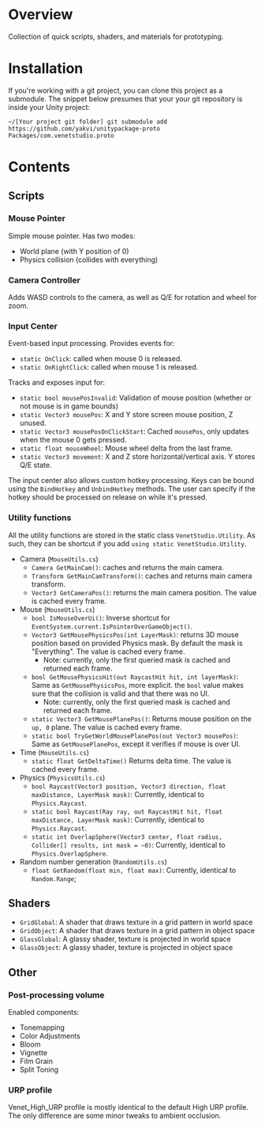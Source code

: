 # Overview

Collection of quick scripts, shaders, and materials for prototyping.

# Installation

If you're working with a git project, you can clone this project as a submodule. The snippet below presumes that your
your git repository is inside your Unity project:

```
~/[Your project git folder] git submodule add https://github.com/yakvi/unitypackage-proto Packages/com.venetstudio.proto  
```

# Contents

## Scripts

### Mouse Pointer

Simple mouse pointer. Has two modes:

* World plane (with Y position of 0)
* Physics collision (collides with everything)

### Camera Controller

Adds WASD controls to the camera, as well as Q/E for rotation and wheel for zoom.

### Input Center

Event-based input processing. Provides events for:

* `static OnClick`: called when mouse 0 is released.
* `static OnRightClick`: called when mouse 1 is released.

Tracks and exposes input for:

* `static bool mousePosInvalid`: Validation of mouse position (whether or not mouse is in game bounds)
* `static Vector3 mousePos`: X and Y store screen mouse position, Z unused.
* `static Vector3 mousePosOnClickStart`: Cached `mousePos`, only updates when the mouse 0 gets pressed.
* `static float mouseWheel`: Mouse wheel delta from the last frame.
* `static Vector3 movement`: X and Z store horizontal/vertical axis. Y stores Q/E state.

The input center also allows custom hotkey processing. Keys can be bound using the `BindHotkey` and `UnbindHotkey`
methods. The user can specify if the hotkey should be processed on release on while it's pressed.

### Utility functions

All the utility functions are stored in the static class `VenetStudio.Utility`. As such, they can be shortcut if you
add `using static VenetStudio.Utility`.

* Camera (`MouseUtils.cs`)
    * `Camera GetMainCam()`: caches and returns the main camera.
    * `Transform GetMainCamTransform()`: caches and returns main camera transform.
    * `Vector3 GetCameraPos()`: returns the main camera position. The value is cached every frame.
* Mouse (`MouseUtils.cs`)
    * `bool IsMouseOverUi()`: Inverse shortcut for `EventSystem.current.IsPointerOverGameObject()`.
    * `Vector3 GetMousePhysicsPos(int LayerMask)`: returns 3D mouse position based on provided Physics mask. By default
      the mask is "Everything". The value is cached every frame.
        * Note: currently, only the first queried mask is cached and returned each frame.
    * `bool GetMousePhysicsHit(out RaycastHit hit, int layerMask)`: Same as `GetMousePhysicsPos`, more explicit.
      the `bool` value makes sure that the collision is valid and that there was no UI.
        * Note: currently, only the first queried mask is cached and returned each frame.
    * `static Vector3 GetMousePlanePos()`: Returns mouse position on the `up, 0` plane. The value is cached every frame.
    * `static bool TryGetWorldMousePlanePos(out Vector3 mousePos)`: Same as `GetMousePlanePos`, except it verifies if
      mouse is over UI.
* Time (`MouseUtils.cs`)
    * `static float GetDeltaTime()` Returns delta time. The value is cached every frame.
* Physics (`PhysicsUtils.cs`)
    * `bool Raycast(Vector3 position, Vector3 direction, float maxDistance, LayerMask mask)`: Currently, identical
      to `Physics.Raycast`.
    * `static bool Raycast(Ray ray, out RaycastHit hit, float maxDistance, LayerMask mask)`: Currently, identical
      to `Physics.Raycast`.
    * `static int OverlapSphere(Vector3 center, float radius, Collider[] results, int mask = ~0)`: Currently, identical
      to `Physics.OverlapSphere`.
* Random number generation (`RandomUtils.cs`)
    * `float GetRandom(float min, float max)`: Currently, identical to `Random.Range`;

## Shaders

* `GridGlobal`: A shader that draws texture in a grid pattern in world space
* `GridObject`: A shader that draws texture in a grid pattern in object space
* `GlassGlobal`: A glassy shader, texture is projected in world space
* `GlassObject`: A glassy shader, texture is projected in object space

## Other

### Post-processing volume

Enabled components:

* Tonemapping
* Color Adjustments
* Bloom
* Vignette
* Film Grain
* Split Toning

### URP profile

Venet_High_URP profile is mostly identical to the default High URP profile. The only difference are some minor tweaks to
ambient occlusion. 